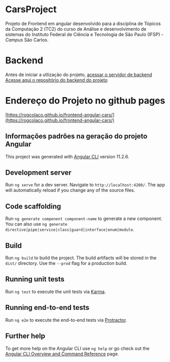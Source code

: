 # CarsProject
Projeto de Frontend em angular desenvolvido para a disciplina de Tópicos da Computação 2 (TC2) do curso de Análise e desenvolvimento de sistemas do 
Instituto Federal de Ciência e Tecnologia de São Paulo (IFSP) - *Campus* São Carlos.

# Backend
Antes de iniciar a utlização do projeto, [acessar o servidor de backend](https://bdtc2-3002837.glitch.me)  
[Acesse aqui o repositório do backend do projeto](https://github.com/rogcolaco/backend-nodejs-tc2)

# Endereço do Projeto no github pages
[https://rogcolaco.github.io/frontend-angular-cars/](https://rogcolaco.github.io/frontend-angular-cars/)

## Informações padrões na geração do projeto Angular

This project was generated with [Angular CLI](https://github.com/angular/angular-cli) version 11.2.6.

## Development server

Run `ng serve` for a dev server. Navigate to `http://localhost:4200/`. The app will automatically reload if you change any of the source files.

## Code scaffolding

Run `ng generate component component-name` to generate a new component. You can also use `ng generate directive|pipe|service|class|guard|interface|enum|module`.

## Build

Run `ng build` to build the project. The build artifacts will be stored in the `dist/` directory. Use the `--prod` flag for a production build.

## Running unit tests

Run `ng test` to execute the unit tests via [Karma](https://karma-runner.github.io).

## Running end-to-end tests

Run `ng e2e` to execute the end-to-end tests via [Protractor](http://www.protractortest.org/).

## Further help

To get more help on the Angular CLI use `ng help` or go check out the [Angular CLI Overview and Command Reference](https://angular.io/cli) page.
